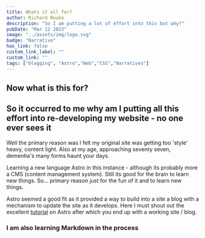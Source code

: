 ```yaml
---
title: Whats it all for?
author: Richard Noake
description: "So I am putting a lot of effort into this but why?"
pubDate: "Mar 12 2023"
image: "../assets/img/logo.svg"
badge: "Narrative"
has_link: false
custom_link_label: ""
custom_link: ""
tags: ["blogging", "Astro","Web","CSS","Narratives"]
---
```


## Now what is this for?

## So it occurred to me why am I putting all this effort into re-developing my website - no one ever sees it

Well the primary reason was I felt my original site was getting too 'style' heavy, content light. Also at my age, approaching seventy seven, dementia's many forms haunt your days.

Learning a new language Astro in this instance - although its probably more a CMS (content management system). Still its good for the brain to learn new things. So... primary reason just for the fun of it and to learn new things.

Astro seemed a good fit as it  provided a way to build into a site a blog with a mechanism to update the site as it develops. Here I must shout out the excellent [tutorial](https://docs.astro.build/en/tutorial/0-introduction/) on Astro after which you end up with a working site / blog.

### I am also learning Markdown in the process
